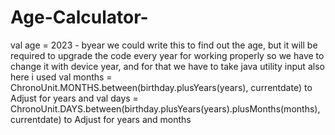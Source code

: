 # Age-Calculator-
val age = 2023 - byear 
we could write this to find out the age, but it will be required to upgrade the code
 every year for working properly so we have to change it with device year,
 and for that we have to take java utility input
 also here i used 
  val months = ChronoUnit.MONTHS.between(birthday.plusYears(years), currentdate)
to Adjust for years
and     val days = ChronoUnit.DAYS.between(birthday.plusYears(years).plusMonths(months), currentdate)
to Adjust for years and months
